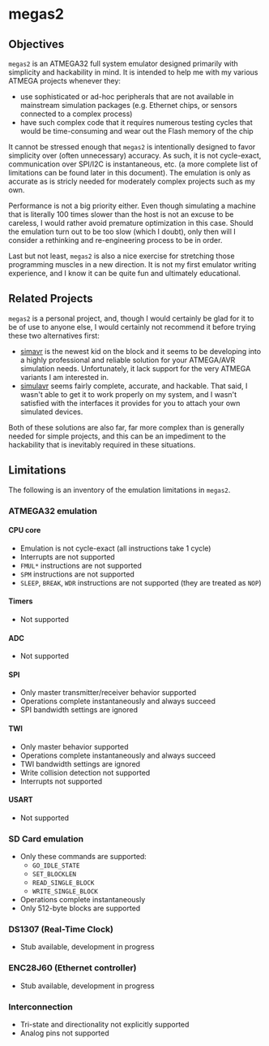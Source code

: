 megas2
======


Objectives
----------

`megas2` is an ATMEGA32 full system emulator designed primarily with simplicity
and hackability in mind. It is intended to help me with my various ATMEGA
projects whenever they:

* use sophisticated or ad-hoc peripherals that are not available in mainstream
  simulation packages (e.g. Ethernet chips, or sensors connected to a complex
  process)
* have such complex code that it requires numerous testing cycles that would be
  time-consuming and wear out the Flash memory of the chip

It cannot be stressed enough that `megas2` is intentionally designed to favor
simplicity over (often unnecessary) accuracy. As such, it is not cycle-exact,
communication over SPI/I2C is instantaneous, etc. (a more complete list of
limitations can be found later in this document). The emulation is only as
accurate as is stricly needed for moderately complex projects such as my own.

Performance is not a big priority either. Even though simulating a machine
that is literally 100 times slower than the host is not an excuse to be
careless, I would rather avoid premature optimization in this case. Should the
emulation turn out to be too slow (which I doubt), only then will I consider a
rethinking and re-engineering process to be in order.

Last but not least, `megas2` is also a nice exercise for stretching those
programming muscles in a new direction. It is not my first emulator writing
experience, and I know it can be quite fun and ultimately educational.


Related Projects
----------------

`megas2` is a personal project, and, though I would certainly be glad for it
to be of use to anyone else, I would certainly not recommend it before trying
these two alternatives first:

* [simavr](http://gitorious.org/simavr) is the newest kid on the block and it
  seems to be developing into a highly professional and reliable solution for
  your ATMEGA/AVR simulation needs. Unfortunately, it lack support for the very
  ATMEGA variants I am interested in.
* [simulavr](http://savannah.nongnu.org/projects/simulavr) seems fairly
  complete, accurate, and hackable. That said, I wasn't able to get it to work
  properly on my system, and I wasn't satisfied with the interfaces it provides
  for you to attach your own simulated devices.

Both of these solutions are also far, far more complex than is generally needed
for simple projects, and this can be an impediment to the hackability that is
inevitably required in these situations.


Limitations
-----------

The following is an inventory of the emulation limitations in `megas2`.

### ATMEGA32 emulation

#### CPU core

* Emulation is not cycle-exact (all instructions take 1 cycle)
* Interrupts are not supported
* `FMUL*` instructions are not supported
* `SPM` instructions are not supported
* `SLEEP`, `BREAK`, `WDR` instructions are not supported (they are treated as `NOP`)

#### Timers

* Not supported

#### ADC

* Not supported

#### SPI

* Only master transmitter/receiver behavior supported
* Operations complete instantaneously and always succeed
* SPI bandwidth settings are ignored

#### TWI

* Only master behavior supported
* Operations complete instantaneously and always succeed
* TWI bandwidth settings are ignored
* Write collision detection not supported
* Interrupts not supported

#### USART

* Not supported

### SD Card emulation

* Only these commands are supported:
    * `GO_IDLE_STATE`
    * `SET_BLOCKLEN`
    * `READ_SINGLE_BLOCK`
    * `WRITE_SINGLE_BLOCK`
* Operations complete instantaneously
* Only 512-byte blocks are supported

### DS1307 (Real-Time Clock)

* Stub available, development in progress

### ENC28J60 (Ethernet controller)

* Stub available, development in progress

### Interconnection

* Tri-state and directionality not explicitly supported
* Analog pins not supported


